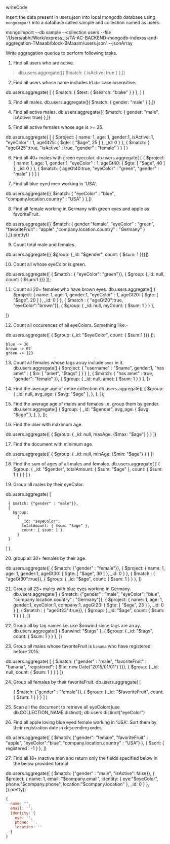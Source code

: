 writeCode

Insert the data present in users.json into local mongodb database using `mongoimport` into a database called sample and collection named as users.

mongoimport --db sample --collection users --file '/Users/abhi/Work/express_js/TA-AC-BACKEND-mongodb-indexes-and-aggregation-TMaaab/block-BMaaam/users.json' --jsonArray


Write aggregation queries to perform following tasks.

1. Find all users who are active.
> db.users.aggregate([{ $match: { isActive: true } },])

2. Find all users whose name includes `blake` case insensitive.

db.users.aggregate(
   [
     { $match: { $text: { $search: "blake" } } },
   ]
)



3. Find all males.
db.users.aggregate([{ $match: { gender: "male" } },])

4. Find all active males.
db.users.aggregate([{ $match: { gender: "male", isActive: true} },])


5. Find all active females whose age is >= 25.

db.users.aggregate(
   [
     {
       $project:
          {
            name: 1,
            age: 1,
            gender:1,
            isActive: 1,
            "eyeColor" : 1,
            ageGt25: { $gte: [ "$age", 25 ] },
            _id: 0
          }
     },
     {
       $match:
       {
        "ageGt25":true,
        "isActive" : true, 
        "gender" : "female"
       }
     }
   ]
)



6. Find all 40+ males with green eyecolor.
db.users.aggregate(
   [
     {
       $project:
          {
            name: 1,
            age: 1,
            gender:1,
            "eyeColor" : 1,
            ageGt40: { $gte: [ "$age", 40 ] },
            _id: 0
          }
     },
     {
       $match:
       {
         ageGt40:true,
         "eyeColor" : "green",
         "gender" : "male"
       }
     }
   ]
)

7. Find all blue eyed men working in 'USA'.

db.users.aggregate([{ $match: { "eyeColor" : "blue", "company.location.country" : "USA" } },])

8. Find all female working in Germany with green eyes and apple as favoriteFruit.

db.users.aggregate([{ $match: { gender:"female", "eyeColor" : "green", "favoriteFruit" : "apple" ,"company.location.country" : "Germany" } },]).pretty()


9. Count total male and females.

db.users.aggregate([{ $group: {_id: "$gender", count: { $sum: 1 }}}])


10. Count all whose eyeColor is green.

db.users.aggregate([
  { $match : { "eyeColor": "green"}},
  { $group: {_id: null, count: { $sum:1 }}}
]);

11. Count all 20+ females who have brown eyes.
db.users.aggregate([
  {
       $project:
          {
            name: 1,
            age: 1,
            gender:1,
            "eyeColor" : 1,
            ageGt20: { $gte: [ "$age", 20 ] },
            _id: 0
          }
  },
  { $match : { "ageGt20":true, "eyeColor":"brown"}},
  { $group: { _id: null, myCount: { $sum: 1 } } },

])

12. Count all occurences of all eyeColors.
    Something like:-


db.users.aggregate([
  { $group: {_id: "$eyeColor", count: { $sum:1 }}}
]);

```
blue -> 30
brown -> 67
green -> 123
```

13. Count all females whose tags array include `amet` in it.
db.users.aggregate([
  {
    $project: {
      "username" : "$name",
      gender:1,
      "has amet" : {
        $in: [ "amet", "$tags" ]
      }
    }
  },
  { $match: {
    "has amet" : true,
    "gender": "female"
  }},
  { $group: { _id: null, amet: { $sum: 1 } } },
])

14. Find the average age of entire collection
db.users.aggregate([
  {
    $group: {
      _id: null,
      avg_age: { $avg: "$age" },
    },
  },
]);



15. Find the average age of males and females i.e. group them by gender.
db.users.aggregate([
  {
    $group: {
      _id: "$gender",
      avg_age: { $avg: "$age" },
    },
  },
]); 

16. Find the user with maximum age.


db.users.aggregate([
    {
        $group: {
            _id: null,
            maxAge: {$max: "$age"}
        }
    }
])

17. Find the document with minimum age.

db.users.aggregate([
    {
        $group: {
            _id: null,
            minAge: {$min: "$age"}
        }
    }
])

18. Find the sum of ages of all males and females.
db.users.aggregate(
   [
     {
       $group:
         {
           _id: "$gender",
           totalAmount: { $sum: "$age" },
           count: { $sum: 1 }
         }
     }
   ]
)

19. Group all males by their eyeColor.

db.users.aggregate(
   [

     { $match: {"gender" : "male"}},
     {
       $group:
         {
           _id: "$eyeColor", 
           totalAmount: { $sum: "$age" },
           count: { $sum: 1 }
         }
     }
   ]
)

20. group all 30+ females by their age.

db.users.aggregate([
  { $match: {"gender" : "female"}},
  {
       $project:
          {
            name: 1,
            age: 1,
            gender:1,
            ageGt30: { $gte: [ "$age", 30 ] },
            _id: 0
          }
  },
  { $match : { "ageGt30":true}},
  { $group: { _id: "$age", count: { $sum: 1 } } },
])


21. Group all 23+ males with blue eyes working in Germany.
db.users.aggregate([
  { $match: {"gender" : "male", "eyeColor": "blue", "company.location.country" : "Germany"}},
  {
    $project:
      {
        name: 1,
        age: 1,
        gender:1,
        eyeColor:1,
        company:1,
        ageGt23: { $gte: [ "$age", 23 ] },
        _id: 0
      }
  },
  { $match : { "ageGt23":true}},
  { $group: { _id: "$age", count: { $sum: 1 } } },
])



22. Group all by tag names i.e. use \$unwind since tags are array.
db.users.aggregate([
  {
    $unwind: "$tags"
  },
  { $group: { _id: "$tags", count: { $sum: 1 } } },
])


23. Group all males whose favoriteFruit is `banana` who have registered before 2015.

db.users.aggregate(
   [
     { $match: {"gender" : "male", "favoriteFruit" : "banana", "registered": { $lte: new Date("2015/01/01") }}},
     {
       $group:
         {
           _id: null, 
           count: { $sum: 1 }
         }
     }
]) 

24. Group all females by their favoriteFruit.
db.users.aggregate(
   [

     { $match: {"gender" : "female"}},
     {
       $group:
         {
           _id: "$favoriteFruit", 
           count: { $sum: 1 }
         }
     }
   ]
)


25. Scan all the document to retrieve all eyeColors(use db.COLLECTION_NAME.distinct);
db.users.distinct("eyeColor")


26. Find all apple loving blue eyed female working in 'USA'. Sort them by their registration date in descending order.

db.users.aggregate([
  { $match: {"gender": "female", "favoriteFruit" : "apple", "eyeColor":"blue", "company.location.country" : "USA"}
  },
  {
    $sort: {
     registered : -1
    }
  },
])

27. Find all 18+ inactive men and return only the fields specified below in the below provided format

db.users.aggregate([
  { $match: {"gender" : "male", "isActive": false}},
  {
    $project:
      {
        name: 1,
        email: "$company.email",
        identity: {
          eye:"$eyeColor",
          phone:"$company.phone",
          location:"$company.location"
        },
        _id: 0
      }
  },
]).pretty()



```js
{
  name: "",
  email: '';
  identity: {
    eye: '',
    phone: '',
    location: ''
  }
}
```
